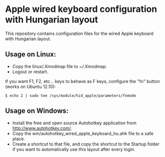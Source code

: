 Apple wired keyboard configuration with Hungarian layout
========================================================

This repository contains configuration files for the wired Apple keyboard with Hungarian layout.

Usage on Linux:
---------------
- Copy the linux/.Xmodmap file to ~/.Xmodmap.
- Logout or restart.

If you want F1, F2, etc... keys to behave as F keys, configure the "fn" button (works on Ubuntu 12.10):

    $ echo 2 | sudo tee /sys/module/hid_apple/parameters/fnmode


Usage on Windows:
-----------------
- Install the free and open source Autohotkey application from http://www.autohotkey.com/.
- Copy the win/autohotkey_wired_apple_keyboard_hu.ahk file to a safe place. 
- Create a shortcut to that file, and copy the shortcut to the Startup folder if you want to automatically use this layout after every login.
